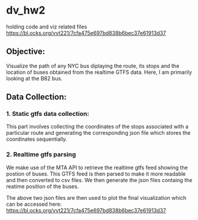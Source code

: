 # dv_hw2
holding code and viz related files
https://bl.ocks.org/vvt221/7cfa475e697bd838b6bec37e61913d37

## Objective:
Visualize the path of any NYC bus diplaying the route, its stops and the location of buses obtained from the realtime GTFS data.
Here, I am primarily looking at the B82 bus.

## Data Collection:

### 1. Static gtfs data collection:
This part involves collecting the coordinates of the stops associated with a particular route and generating the corresponding json file which stores the coordinates sequentially.

### 2. Realtime gtfs parsing
We make use of the MTA API to retrieve the realtime gtfs feed showing the postion of buses. This GTFS feed is then parsed to make it more readable and then converted to csv files.
We then generate the json files containg the reatime position of the buses.


The above two json files are then used to plot the final visualization which can be accessed here:
https://bl.ocks.org/vvt221/7cfa475e697bd838b6bec37e61913d37




